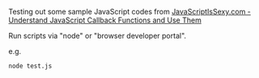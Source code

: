 Testing out some sample JavaScript codes from [JavaScriptIsSexy.com - Understand JavaScript Callback Functions and Use Them](http://javascriptissexy.com/understand-javascript-callback-functions-and-use-them/)

Run scripts via "node" or  "browser developer portal".

e.g. 

```
node test.js
```